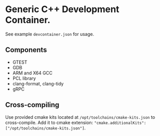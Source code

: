 # Generic C++ Development Container.

See example `devcontainer.json` for usage.

## Components

- GTEST
- GDB
- ARM and X64 GCC
- PCL library
- clang-format, clang-tidy
- gRPC

## Cross-compiling

Use provided cmake kits located at  `/opt/toolchains/cmake-kits.json` to cross-compile.
Add it to cmake extension: `"cmake.additionalKits": ["/opt/toolchains/cmake-kits.json"]`.
